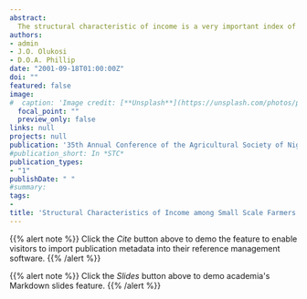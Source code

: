 ```yaml
---
abstract:
  The structural characteristic of income is a very important index of development, for it indicates how evenly (or otherwise) income is distributed among a set of people in focus.  Policies, programs and projects are put in place to redistribute income and promote higher food production and greater food security.  One of such programs is the community banking system.  A study was conducted to determine the distribution of income among borrowers and non-borrowers of Bejin-Doko Community Bank.  Forty-one borrowers and 49 non-borrowers were interviewed using structured questionnaire.  The data was analysed using means, percentages and Gini coefficient.  Results show that income is not evenly distributed both among borrowers and non-borrowers.  A major policy direction has been advocated in the paper.
authors:
- admin
- J.O. Olukosi
- D.O.A. Phillip
date: "2001-09-18T01:00:00Z"
doi: ""
featured: false
image:
#  caption: 'Image credit: [**Unsplash**](https://unsplash.com/photos/pLCdAaMFLTE)'
  focal_point: ""
  preview_only: false
links: null
projects: null
publication: '35th Annual Conference of the Agricultural Society of Nigerian, University of Agriculture, Abeokuta, Nigeria, September, 2001'
#publication_short: In *STC*
publication_types:
- "1"
publishDate: " "
#summary: 
tags:
- 
title: 'Structural Characteristics of Income among Small Scale Farmers in Doko and Jima Districts of Niger State, Nigeria'
---
```


{{% alert note %}}
Click the *Cite* button above to demo the feature to enable visitors to import publication metadata into their reference management software.
{{% /alert %}}

{{% alert note %}}
Click the *Slides* button above to demo academia's Markdown slides feature.
{{% /alert %}}
